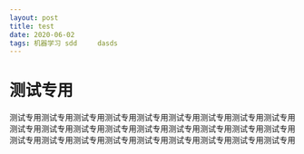 ```yaml
---
layout: post
title: test
date: 2020-06-02
tags: 机器学习 sdd     dasds
---
```

# 测试专用
测试专用测试专用测试专用测试专用测试专用测试专用测试专用测试专用测试专用测试专用测试专用测试专用测试专用测试专用测试专用测试专用测试专用测试专用测试专用测试专用测试专用测试专用测试专用测试专用测试专用测试专用测试专用
